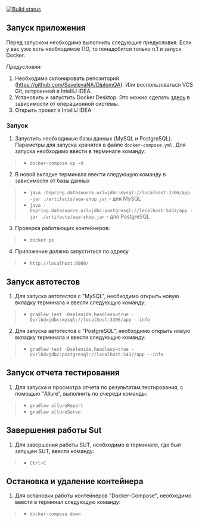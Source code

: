 [![Build status](https://ci.appveyor.com/api/projects/status/15ksx2qedmgq93fy/branch/main?svg=true)](https://ci.appveyor.com/project/SavelevaNA/diplomqa/branch/main)

## Запуск приложения

Перед запуском необходимо выполнить следующие предусловия. Если у вас уже есть необходимое ПО, то понадобится только п.1 и запуск Docker.

*Предусловия:*
1. Необходимо склонировать репозиторий (https://github.com/SavelevaNA/DiplomQA). Или воспользоваться VCS Git, встроенной в
   IntelliJ IDEA.
2. Установить и запустить Docker Desktop. Это можно сделать [здесь](https://docs.docker.com/get-docker/) в зависимости от операционной системы. 
3. Открыть проект в IntelliJ IDEA

### Запуск

1. Запустить необходимые базы данных (MySQL и PostgreSQL). Параметры для запуска хранятся в
   файле `docker-compose.yml`. Для запуска необходимо ввести в терминале команду:

> * `docker-compose up -d`

2. В новой вкладке терминала ввести следующую команду в зависимости от базы данных

> * `java -Dspring.datasource.url=jdbc:mysql://localhost:3306/app -jar ./artifacts/aqa-shop.jar` - для MySQL
> * `java -Dspring.datasource.url=jdbc:postgresql://localhost:5432/app -jar ./artifacts/aqa-shop.jar` - для PostgreSQL

3. Проверка работающих контейнеров:

> * `docker ps`


4. Приложение должно запуститься по адресу

> * `http://localhost:8080/`
 
## Запуск автотестов

1. Для запуска автотестов с "MySQL",  необходимо открыть новую вкладку терминала и ввести следующую команду:
> * `gradlew test -Dselenide.headless=true -Durlbd=jdbc:mysql://localhost:3306/app --info`

2. Для запуска автотестов с "PostgreSQL",  необходимо открыть новую вкладку терминала и ввести следующую команду:
> * `gradlew test -Dselenide.headless=true -Durlbd=jdbc:postgresql://localhost:5432/app --info`

## Запуск отчета тестирования

1. Для запуска и просмотра отчета по результатам тестирования, с помощью "Allure", выполнить по очереди команды:
> * `gradlew allureReport`
> * `gradlew allureServe`

## Завершения работы Sut 

1. Для завершения работы SUT, необходимо в терминале, где был запущен SUT, ввести команду:
> * `Ctrl+C`

## Остановка и удаление контейнера
1. Для остановки работы контейнеров "Docker-Compose", необходимо ввести в терминал следующую команду: 

> * `docker-compose down`
